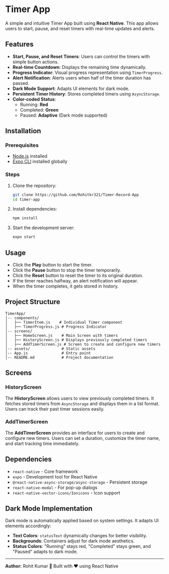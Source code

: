 # Timer App

A simple and intuitive Timer App built using **React Native**. This app allows users to start, pause, and reset timers with real-time updates and alerts.

## Features
- **Start, Pause, and Reset Timers**: Users can control the timers with simple button actions.
- **Real-time Countdown**: Displays the remaining time dynamically.
- **Progress Indicator**: Visual progress representation using `TimerProgress`.
- **Alert Notification**: Alerts users when half of the timer duration has passed.
- **Dark Mode Support**: Adapts UI elements for dark mode.
- **Persistent Timer History**: Stores completed timers using `AsyncStorage`.
- **Color-coded Status**:
  - Running: **Red**
  - Completed: **Green**
  - Paused: **Adaptive** (Dark mode supported)

## Installation
### Prerequisites
- [Node.js](https://nodejs.org/) installed
- [Expo CLI](https://docs.expo.dev/) installed globally

### Steps
1. Clone the repository:
   ```sh
   git clone https://github.com/Rohitkr321/Timer-Record-App
   cd timer-app
   ```
2. Install dependencies:
   ```sh
   npm install
   ```
3. Start the development server:
   ```sh
   expo start
   ```

## Usage
- Click the **Play** button to start the timer.
- Click the **Pause** button to stop the timer temporarily.
- Click the **Reset** button to reset the timer to its original duration.
- If the timer reaches halfway, an alert notification will appear.
- When the timer completes, it gets stored in history.

## Project Structure
```
TimerApp/
│-- components/
│   ├── TimerItem.js    # Individual Timer component
│   ├── TimerProgress.js # Progress Indicator
│-- screens/
│   ├── HomeScreen.js    # Main Screen with timers
│   ├── HistoryScreen.js # Displays previously completed timers
│   ├── AddTimerScreen.js # Screen to create and configure new timers
│-- assets/              # Static assets
│-- App.js               # Entry point
│-- README.md            # Project documentation
```

## Screens
### HistoryScreen
The **HistoryScreen** allows users to view previously completed timers. It fetches stored timers from `AsyncStorage` and displays them in a list format. Users can track their past timer sessions easily.

### AddTimerScreen
The **AddTimerScreen** provides an interface for users to create and configure new timers. Users can set a duration, customize the timer name, and start tracking time immediately.

## Dependencies
- `react-native` - Core framework
- `expo` - Development tool for React Native
- `@react-native-async-storage/async-storage` - Persistent storage
- `react-native-modal` - For pop-up dialogs
- `react-native-vector-icons/Ionicons` - Icon support

## Dark Mode Implementation
Dark mode is automatically applied based on system settings. It adapts UI elements accordingly:
- **Text Colors**: `statusText` dynamically changes for better visibility.
- **Backgrounds**: Containers adjust for dark mode aesthetics.
- **Status Colors**: "Running" stays red, "Completed" stays green, and "Paused" adapts to dark mode.

---
**Author:** Rohit Kumar
🚀 Built with ❤️ using React Native

